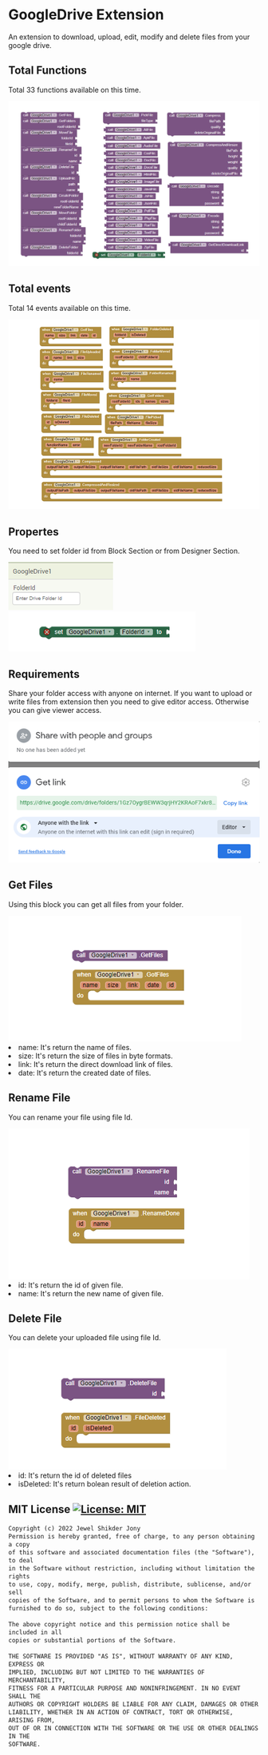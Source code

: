 # GoogleDrive Extension
An extension to download, upload, edit, modify and delete files from your google drive.

## Total Functions
Total 33 functions available on this time.

<img src="https://github.com/jewelshkjony/GoogleDrive/raw/main/images/All%20functons.png"/>

## Total events
Total 14 events available on this time.

<img src="https://github.com/jewelshkjony/GoogleDrive/raw/main/images/All%20events.png"/>

## Propertes
You need to set folder id from Block Section or from Designer Section.

<img src="https://github.com/jewelshkjony/GoogleDrive/raw/main/images/Designer%20property.png"/>
<img src="https://github.com/jewelshkjony/GoogleDrive/raw/main/images/Block%20property.png"/>

## Requirements
Share your folder access with anyone on internet. If you want to upload or write files from extension then you need to give editor access. Otherwise you can give viewer access.

<img src="https://github.com/jewelshkjony/GoogleDrive/raw/main/images/Requirements.png"/>

## Get Files
Using this block you can get all files from your folder.

<img src="https://github.com/jewelshkjony/GoogleDrive/raw/main/images/Get%20Files.png"/>

<li> name: It's return the name of files.
<li> size: It's return the size of files in byte formats.
<li> link: It's return the direct download link of files.
<li> date: It's return the created date of files.

## Rename File
You can rename your file using file Id.

<img src="https://github.com/jewelshkjony/GoogleDrive/raw/main/images/Rename%20file.png"/>

<li> id: It's return the id of given file.
<li> name: It's return the new name of given file.

## Delete File
You can delete your uploaded file using file Id.

<img src="https://github.com/jewelshkjony/GoogleDrive/raw/main/images/Delete%20file.png"/>
<li> id: It's return the id of deleted files
<li> isDeleted: It's return bolean result of deletion action.



<br/>

## MIT License [![License: MIT](https://img.shields.io/badge/License-MIT-yellow.svg)](https://opensource.org/licenses/MIT)
    Copyright (c) 2022 Jewel Shikder Jony
    Permission is hereby granted, free of charge, to any person obtaining a copy
    of this software and associated documentation files (the "Software"), to deal
    in the Software without restriction, including without limitation the rights
    to use, copy, modify, merge, publish, distribute, sublicense, and/or sell
    copies of the Software, and to permit persons to whom the Software is
    furnished to do so, subject to the following conditions:
    
    The above copyright notice and this permission notice shall be included in all
    copies or substantial portions of the Software.
    
    THE SOFTWARE IS PROVIDED "AS IS", WITHOUT WARRANTY OF ANY KIND, EXPRESS OR
    IMPLIED, INCLUDING BUT NOT LIMITED TO THE WARRANTIES OF MERCHANTABILITY,
    FITNESS FOR A PARTICULAR PURPOSE AND NONINFRINGEMENT. IN NO EVENT SHALL THE
    AUTHORS OR COPYRIGHT HOLDERS BE LIABLE FOR ANY CLAIM, DAMAGES OR OTHER
    LIABILITY, WHETHER IN AN ACTION OF CONTRACT, TORT OR OTHERWISE, ARISING FROM,
    OUT OF OR IN CONNECTION WITH THE SOFTWARE OR THE USE OR OTHER DEALINGS IN THE
    SOFTWARE.
